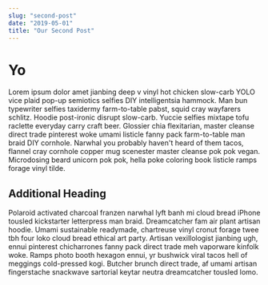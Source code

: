 ```yaml
---
slug: "second-post"
date: "2019-05-01"
title: "Our Second Post"
---
```


# Yo

Lorem ipsum dolor amet jianbing deep v vinyl hot chicken slow-carb YOLO vice plaid pop-up semiotics selfies DIY intelligentsia hammock. Man bun typewriter selfies taxidermy farm-to-table pabst, squid cray wayfarers schlitz. Hoodie post-ironic disrupt slow-carb. Yuccie selfies mixtape tofu raclette everyday carry craft beer. Glossier chia flexitarian, master cleanse direct trade pinterest woke umami listicle fanny pack farm-to-table man braid DIY cornhole. Narwhal you probably haven't heard of them tacos, flannel cray cornhole copper mug scenester master cleanse pok pok vegan. Microdosing beard unicorn pok pok, hella poke coloring book listicle ramps forage vinyl tilde.

## Additional Heading

Polaroid activated charcoal franzen narwhal lyft banh mi cloud bread iPhone tousled kickstarter letterpress man braid. Dreamcatcher fam air plant artisan hoodie. Umami sustainable readymade, chartreuse vinyl cronut forage twee tbh four loko cloud bread ethical art party. Artisan vexillologist jianbing ugh, ennui pinterest chicharrones fanny pack direct trade meh vaporware kinfolk woke. Ramps photo booth hexagon ennui, yr bushwick viral tacos hell of meggings cold-pressed kogi. Butcher brunch direct trade, af umami artisan fingerstache snackwave sartorial keytar neutra dreamcatcher tousled lomo.

